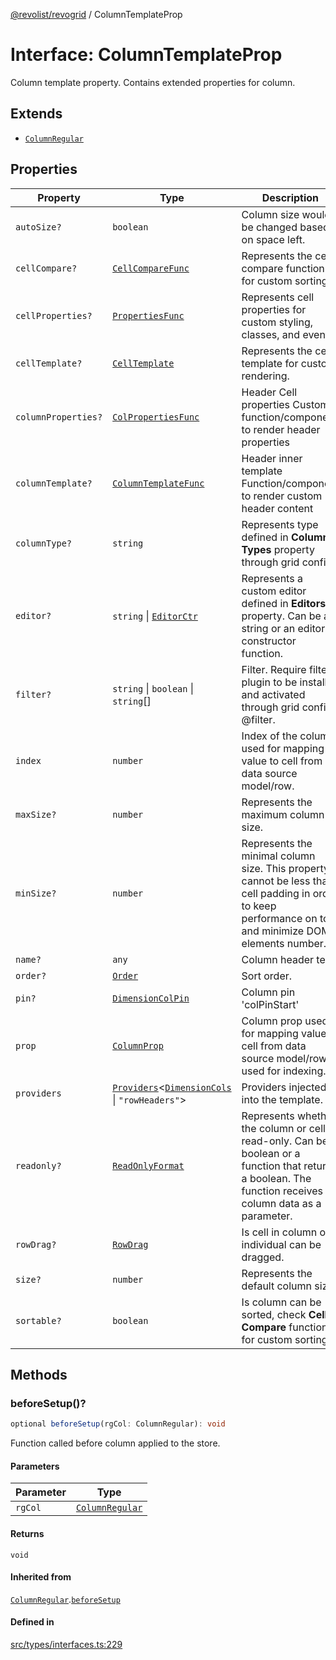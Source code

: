 [@revolist/revogrid](README.md) / ColumnTemplateProp

# Interface: ColumnTemplateProp

Column template property.
Contains extended properties for column.

## Extends

- [`ColumnRegular`](Interface.ColumnRegular.md)

## Properties

| Property | Type | Description | Inherited from | Defined in |
| ------ | ------ | ------ | ------ | ------ |
| `autoSize?` | `boolean` | Column size would be changed based on space left. | [`ColumnRegular`](Interface.ColumnRegular.md).`autoSize` | [src/types/interfaces.ts:205](https://github.com/revolist/revogrid/blob/786bfc578aeb724125d022c69d878eb830c54a23/src/types/interfaces.ts#L205) |
| `cellCompare?` | [`CellCompareFunc`](TypeAlias.CellCompareFunc.md) | Represents the cell compare function for custom sorting. | [`ColumnRegular`](Interface.ColumnRegular.md).`cellCompare` | [src/types/interfaces.ts:177](https://github.com/revolist/revogrid/blob/786bfc578aeb724125d022c69d878eb830c54a23/src/types/interfaces.ts#L177) |
| `cellProperties?` | [`PropertiesFunc`](TypeAlias.PropertiesFunc.md) | Represents cell properties for custom styling, classes, and events. | [`ColumnRegular`](Interface.ColumnRegular.md).`cellProperties` | [src/types/interfaces.ts:169](https://github.com/revolist/revogrid/blob/786bfc578aeb724125d022c69d878eb830c54a23/src/types/interfaces.ts#L169) |
| `cellTemplate?` | [`CellTemplate`](Interface.CellTemplate.md) | Represents the cell template for custom rendering. | [`ColumnRegular`](Interface.ColumnRegular.md).`cellTemplate` | [src/types/interfaces.ts:173](https://github.com/revolist/revogrid/blob/786bfc578aeb724125d022c69d878eb830c54a23/src/types/interfaces.ts#L173) |
| `columnProperties?` | [`ColPropertiesFunc`](TypeAlias.ColPropertiesFunc.md) | Header Cell properties Custom function/component to render header properties | [`ColumnRegular`](Interface.ColumnRegular.md).`columnProperties` | [src/types/interfaces.ts:116](https://github.com/revolist/revogrid/blob/786bfc578aeb724125d022c69d878eb830c54a23/src/types/interfaces.ts#L116) |
| `columnTemplate?` | [`ColumnTemplateFunc`](TypeAlias.ColumnTemplateFunc.md) | Header inner template Function/component to render custom header content | [`ColumnRegular`](Interface.ColumnRegular.md).`columnTemplate` | [src/types/interfaces.ts:111](https://github.com/revolist/revogrid/blob/786bfc578aeb724125d022c69d878eb830c54a23/src/types/interfaces.ts#L111) |
| `columnType?` | `string` | Represents type defined in **Column Types** property through grid config. | [`ColumnRegular`](Interface.ColumnRegular.md).`columnType` | [src/types/interfaces.ts:225](https://github.com/revolist/revogrid/blob/786bfc578aeb724125d022c69d878eb830c54a23/src/types/interfaces.ts#L225) |
| `editor?` | `string` \| [`EditorCtr`](TypeAlias.EditorCtr.md) | Represents a custom editor defined in **Editors** property. Can be a string or an editor constructor function. | [`ColumnRegular`](Interface.ColumnRegular.md).`editor` | [src/types/interfaces.ts:165](https://github.com/revolist/revogrid/blob/786bfc578aeb724125d022c69d878eb830c54a23/src/types/interfaces.ts#L165) |
| `filter?` | `string` \| `boolean` \| `string`[] | Filter. Require filter plugin to be installed and activated through grid config @filter. | [`ColumnRegular`](Interface.ColumnRegular.md).`filter` | [src/types/interfaces.ts:209](https://github.com/revolist/revogrid/blob/786bfc578aeb724125d022c69d878eb830c54a23/src/types/interfaces.ts#L209) |
| `index` | `number` | Index of the column, used for mapping value to cell from data source model/row. | - | [src/types/interfaces.ts:251](https://github.com/revolist/revogrid/blob/786bfc578aeb724125d022c69d878eb830c54a23/src/types/interfaces.ts#L251) |
| `maxSize?` | `number` | Represents the maximum column size. | [`ColumnRegular`](Interface.ColumnRegular.md).`maxSize` | [src/types/interfaces.ts:160](https://github.com/revolist/revogrid/blob/786bfc578aeb724125d022c69d878eb830c54a23/src/types/interfaces.ts#L160) |
| `minSize?` | `number` | Represents the minimal column size. This property cannot be less than cell padding in order to keep performance on top and minimize DOM elements number. | [`ColumnRegular`](Interface.ColumnRegular.md).`minSize` | [src/types/interfaces.ts:156](https://github.com/revolist/revogrid/blob/786bfc578aeb724125d022c69d878eb830c54a23/src/types/interfaces.ts#L156) |
| `name?` | `any` | Column header text. | [`ColumnRegular`](Interface.ColumnRegular.md).`name` | [src/types/interfaces.ts:201](https://github.com/revolist/revogrid/blob/786bfc578aeb724125d022c69d878eb830c54a23/src/types/interfaces.ts#L201) |
| `order?` | [`Order`](TypeAlias.Order.md) | Sort order. | [`ColumnRegular`](Interface.ColumnRegular.md).`order` | [src/types/interfaces.ts:217](https://github.com/revolist/revogrid/blob/786bfc578aeb724125d022c69d878eb830c54a23/src/types/interfaces.ts#L217) |
| `pin?` | [`DimensionColPin`](TypeAlias.DimensionColPin.md) | Column pin 'colPinStart'|'colPinEnd'. | [`ColumnRegular`](Interface.ColumnRegular.md).`pin` | [src/types/interfaces.ts:197](https://github.com/revolist/revogrid/blob/786bfc578aeb724125d022c69d878eb830c54a23/src/types/interfaces.ts#L197) |
| `prop` | [`ColumnProp`](TypeAlias.ColumnProp.md) | Column prop used for mapping value to cell from data source model/row, used for indexing. | [`ColumnRegular`](Interface.ColumnRegular.md).`prop` | [src/types/interfaces.ts:193](https://github.com/revolist/revogrid/blob/786bfc578aeb724125d022c69d878eb830c54a23/src/types/interfaces.ts#L193) |
| `providers` | [`Providers`](TypeAlias.Providers.md)\<[`DimensionCols`](TypeAlias.DimensionCols.md) \| `"rowHeaders"`\> | Providers injected into the template. | - | [src/types/interfaces.ts:247](https://github.com/revolist/revogrid/blob/786bfc578aeb724125d022c69d878eb830c54a23/src/types/interfaces.ts#L247) |
| `readonly?` | [`ReadOnlyFormat`](TypeAlias.ReadOnlyFormat.md) | Represents whether the column or cell is read-only. Can be a boolean or a function that returns a boolean. The function receives column data as a parameter. | [`ColumnRegular`](Interface.ColumnRegular.md).`readonly` | [src/types/interfaces.ts:146](https://github.com/revolist/revogrid/blob/786bfc578aeb724125d022c69d878eb830c54a23/src/types/interfaces.ts#L146) |
| `rowDrag?` | [`RowDrag`](TypeAlias.RowDrag.md) | Is cell in column or individual can be dragged. | [`ColumnRegular`](Interface.ColumnRegular.md).`rowDrag` | [src/types/interfaces.ts:221](https://github.com/revolist/revogrid/blob/786bfc578aeb724125d022c69d878eb830c54a23/src/types/interfaces.ts#L221) |
| `size?` | `number` | Represents the default column size. | [`ColumnRegular`](Interface.ColumnRegular.md).`size` | [src/types/interfaces.ts:150](https://github.com/revolist/revogrid/blob/786bfc578aeb724125d022c69d878eb830c54a23/src/types/interfaces.ts#L150) |
| `sortable?` | `boolean` | Is column can be sorted, check **Cell Compare** function for custom sorting. | [`ColumnRegular`](Interface.ColumnRegular.md).`sortable` | [src/types/interfaces.ts:213](https://github.com/revolist/revogrid/blob/786bfc578aeb724125d022c69d878eb830c54a23/src/types/interfaces.ts#L213) |

## Methods

### beforeSetup()?

```ts
optional beforeSetup(rgCol: ColumnRegular): void
```

Function called before column applied to the store.

#### Parameters

| Parameter | Type |
| ------ | ------ |
| `rgCol` | [`ColumnRegular`](Interface.ColumnRegular.md) |

#### Returns

`void`

#### Inherited from

[`ColumnRegular`](Interface.ColumnRegular.md).[`beforeSetup`](Interface.ColumnRegular.md#beforesetup)

#### Defined in

[src/types/interfaces.ts:229](https://github.com/revolist/revogrid/blob/786bfc578aeb724125d022c69d878eb830c54a23/src/types/interfaces.ts#L229)
